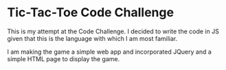 # Tic-Tac-Toe Code Challenge

This is my attempt at the Code Challenge.  I decided to write the code in JS given that this is the language with which I am most familiar.

I am making the game a simple web app and incorporated JQuery and a simple HTML page to display the game.  